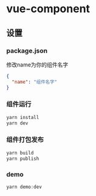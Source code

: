 # vue-component

## 设置

### package.json

修改name为你的组件名字

```json
{
  "name": "组件名字"
}
```

### 组件运行

```js
yarn install
yarn dev
```

### 组件打包发布

```js
yarn build
yarn publish
```

### demo

```js
yarn demo:dev
```
